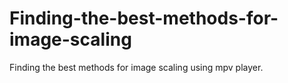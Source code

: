 # Finding-the-best-methods-for-image-scaling
Finding the best methods for image scaling using mpv player.
